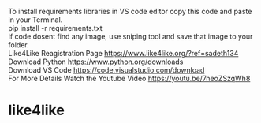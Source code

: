 To install requirements libraries in VS code editor copy this code and paste in your Terminal. <br>
pip install -r requirements.txt <br>
If code dosent find any image, use sniping tool and save that image to your folder.<br>
Like4Like Reagistration Page https://www.like4like.org/?ref=sadeth134 <br> Download Python https://www.python.org/downloads <br> Download VS Code https://code.visualstudio.com/download <br> For More Details Watch the Youtube Video https://youtu.be/7neoZSzqWh8
# like4like
